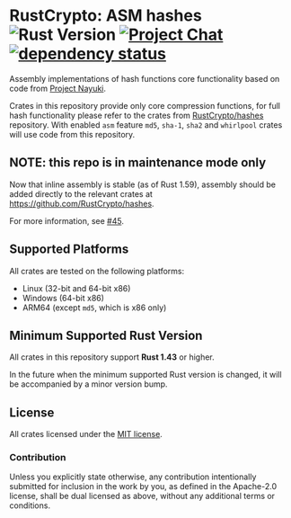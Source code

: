 # RustCrypto: ASM hashes ![Rust Version][rustc-image] [![Project Chat][chat-image]][chat-link] [![dependency status][deps-image]][deps-link]

Assembly implementations of hash functions core functionality based on code from
[Project Nayuki](https://www.nayuki.io/).

Crates in this repository provide only core compression functions, for full hash
functionality please refer to the crates from
[RustCrypto/hashes](https://github.com/RustCrypto/hashes) repository. With
enabled `asm` feature `md5`, `sha-1`, `sha2` and `whirlpool` crates will use
code from this repository.

## NOTE: this repo is in maintenance mode only

Now that inline assembly is stable (as of Rust 1.59), assembly should be added
directly to the relevant crates at <https://github.com/RustCrypto/hashes>.

For more information, see [#45].

## Supported Platforms

All crates are tested on the following platforms:

- Linux (32-bit and 64-bit x86)
- Windows (64-bit x86)
- ARM64 (except `md5`, which is x86 only)

## Minimum Supported Rust Version

All crates in this repository support **Rust 1.43** or higher.

In the future when the minimum supported Rust version is changed,
it will be accompanied by a minor version bump.

## License

All crates licensed under the [MIT license](http://opensource.org/licenses/MIT).

### Contribution

Unless you explicitly state otherwise, any contribution intentionally submitted
for inclusion in the work by you, as defined in the Apache-2.0 license, shall be
dual licensed as above, without any additional terms or conditions.

[//]: # (badges)

[rustc-image]: https://img.shields.io/badge/rustc-1.43+-blue.svg
[chat-image]: https://img.shields.io/badge/zulip-join_chat-blue.svg
[chat-link]: https://rustcrypto.zulipchat.com/#narrow/stream/260041-hashes
[deps-image]: https://deps.rs/repo/github/RustCrypto/asm-hashes/status.svg
[deps-link]: https://deps.rs/repo/github/RustCrypto/asm-hashes

[//]: # (general links)

[#17]: https://github.com/RustCrypto/asm-hashes/issues/17
[#45]: https://github.com/RustCrypto/asm-hashes/issues/45

